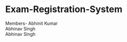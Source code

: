 # Exam-Registration-System
Members- Abhinit Kumar <br>
         Abhinav Singh <br>
         Abhinav Singh

